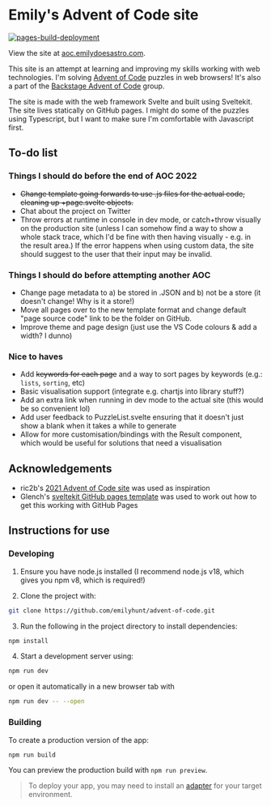 # Emily's Advent of Code site

[![pages-build-deployment](https://github.com/emilyhunt/aoc.emilydoesastro.com/actions/workflows/pages/pages-build-deployment/badge.svg)](https://github.com/emilyhunt/aoc.emilydoesastro.com/actions/workflows/pages/pages-build-deployment)

View the site at [aoc.emilydoesastro.com](https://aoc.emilydoesastro.com/).

This site is an attempt at learning and improving my skills working with web technologies. I'm solving [Advent of Code](https://adventofcode.com/) puzzles in web browsers! It's also a part of the [Backstage Advent of Code](https://github.com/emilyhunt/backstage-advent-of-code) group.

The site is made with the web framework Svelte and built using Sveltekit. The site lives statically on GitHub pages. I might do some of the puzzles using Typescript, but I want to make sure I'm comfortable with Javascript first.

## To-do list
### Things I should do before the end of AOC 2022

* ~~Change template going forwards to use .js files for the actual code, cleaning up +page.svelte objects.~~
* Chat about the project on Twitter
* Throw errors at runtime in console in dev mode, or catch+throw visually on the production site (unless I can somehow find a way to show a whole stack trace, which I'd be fine with then having visually - e.g. in the result area.) If the error happens when using custom data, the site should suggest to the user that their input may be invalid.

### Things I should do before attempting another AOC
* Change page metadata to a) be stored in .JSON and b) not be a store (it doesn't change! Why is it a store!)
* Move all pages over to the new template format and change default "page source code" link to be the folder on GitHub.
* Improve theme and page design (just use the VS Code colours & add a width? I dunno)

### Nice to haves

* Add ~~keywords for each page~~ and a way to sort pages by keywords (e.g.: `lists`, `sorting`, etc)
* Basic visualisation support (integrate e.g. chartjs into library stuff?)
* Add an extra link when running in dev mode to the actual site (this would be so convenient lol)
* Add user feedback to PuzzleList.svelte ensuring that it doesn't just show a blank when it takes a while to generate
* Allow for more customisation/bindings with the Result component, which would be useful for solutions that need a visualisation

## Acknowledgements
* ric2b's [2021 Advent of Code site](https://github.com/ric2b/advent-of-code/tree/master/2021) was used as inspiration
* Glench's [sveltekit GitHub pages template](https://github.com/Glench/sveltekit-github-pages-template) was used to work out how to get this working with GitHub Pages




## Instructions for use

### Developing

1. Ensure you have node.js installed (I recommend node.js v18, which gives you npm v8, which is required!)

2. Clone the project with:

```bash
git clone https://github.com/emilyhunt/advent-of-code.git
```

3. Run the following in the project directory to install dependencies:

```bash
npm install
```

4. Start a development server using:

```bash
npm run dev
```
or open it automatically in a new browser tab with
```bash
npm run dev -- --open
```

### Building

To create a production version of the app:

```bash
npm run build
```

You can preview the production build with `npm run preview`.

> To deploy your app, you may need to install an [adapter](https://kit.svelte.dev/docs/adapters) for your target environment.
